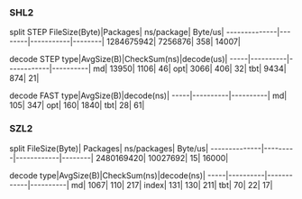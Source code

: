 ### SHL2

split STEP
FileSize(Byte)|Packages| ns/package| Byte/us|
--------------|--------|-----------|--------|
    1284675942| 7256876|        358|   14007|

decode STEP
 type|AvgSize(B)|CheckSum(ns)|decode(us)|
-----|----------|------------|----------|
   md|     13950|        1106|        46|
  opt|      3066|         406|        32|
  tbt|      9434|         874|        21|

decode FAST
 type|AvgSize(B)|decode(ns)|
-----|----------|----------|
   md|       105|       347| 
  opt|       160|      1840|
  tbt|        28|        61|


### SZL2
split
FileSize(Byte)| Packages| ns/packages| Byte/us|
--------------|---------|------------|--------|
    2480169420| 10027692|          15|   16000|

decode
 type|AvgSize(B)|CheckSum(ns)|decode(ns)|
-----|----------|------------|----------|
   md|      1067|         110|       217|
index|       131|         130|       211|
  tbt|        70|          22|        17|
